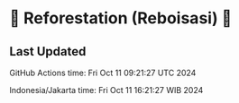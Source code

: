 
# 🌳 Reforestation (Reboisasi) 🌲

## Last Updated

GitHub Actions time: Fri Oct 11 09:21:27 UTC 2024

Indonesia/Jakarta time: Fri Oct 11 16:21:27 WIB 2024
